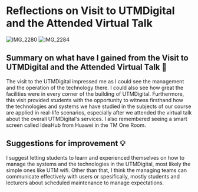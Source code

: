 #  Reflections on Visit to UTMDigital and the Attended Virtual Talk

![IMG_2280](https://github.com/abidmyra/E-PORTFOLIO/assets/148435590/bb64faa8-8885-4b43-93e7-b9d52a1b61b7)
![IMG_2284](https://github.com/abidmyra/E-PORTFOLIO/assets/148435590/83f4e98a-271a-490e-9abd-5a50caa0235b)

## Summary on what have I gained from the Visit to UTMDigital and the Attended Virtual Talk 📜

The visit to the UTMDigital impressed me as I could see the management and the operation of the technology there. I could also see how great the facilities were in every corner of the building of UTMDigital. Furthermore, this visit provided students with the opportunity to witness firsthand how the technologies and systems we have studied in the subjects of our course are applied in real-life scenarios, especially after we attended the virtual talk about the overall UTMDigital's services. I also remembered seeing a smart screen called IdeaHub from Huawei in the TM One Room.

## Suggestions for improvement 💡

I suggest letting students to learn and experienced themselves on how to manage the systems and the technologies in the UTMDigital, most likely the simple ones like UTM wifi. Other than that, I think the managing teams can communicate effectively with users or spesifically, mostly students and lecturers about scheduled maintenance to manage expectations.
